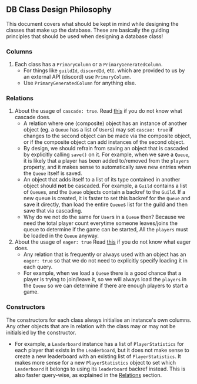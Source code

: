 ## DB Class Design Philosophy

This document covers what should be kept in mind while designing the classes that make up the database. These are basically the guiding principles that should be used when designing a database class!

### Columns

1. Each class has a `PrimaryColumn` or a `PrimaryGeneratedColumn`.
    - For things like `guildId`, `discordId`, etc. which are provided to us by an external API (discord) use `PrimaryColumn`.
    - Use `PrimaryGeneratedColumn` for anything else.

### Relations
1. About the usage of `cascade: true`. Read [this](https://typeorm.io/relations#relation-options) if you do not know what cascade does.
    - A relation where one (composite) object has an instance of another object (eg. a `Queue` has a list of `User`s) may set `cascae: true` **if** changes to the second object can be made via the composite object, or if the composite object can add instances of the second object.
    - By design, we should refrain from saving an object that is cascaded by explicitly calling `save()` on it. For example, when we save a `Queue`, it is likely that a player has been added to/removed from the `players` property, and it makes sense to automatically save new entries when the `Queue` itself is saved.
    - An object that adds itself to a list of its type contained in another object should **not** be cascaded. For example, a `Guild` contains a list of `Queue`s, and the `Queue` objects contain a backref to the `Guild`. If a new queue is created, it is faster to set this backref for the `Queue` and save it directly, than load the entire `Queue`s list for the guild and then save that via cascading.
    - Why do we not do the same for `User`s in a `Queue` then? Because we need the total player count everytime someone leaves/joins the queue to determine if the game can be started, All the `players` must be loaded in the `Queue` anyway.
2. About the usage of `eager: true` Read [this](https://typeorm.io/relations#relation-options) if you do not know what eager does.
    - Any relation that is frequently or always used with an object has an `eager: true` so that we do not need to explicitly specify loading it in each query.
    - For example, when we load a `Queue` there is a good chance that a player is trying to join/leave it, so we will always load the `players` in the `Queue` so we can determine if there are enough players to start a game.

### Constructors

The constructors for each class always initialise an instance's own columns. Any other objects that are in relation with the class may or may not be initialsied by the constructor.
- For example, a `Leaderboard` instance has a list of `PlayerStatistics` for each player that exists in the `Leaderboard`, but it does not make sense to create a new leaderboard with an existing list of `PlayerStatistics`. It makes more sense for a new `PlayerStatistics` object to set which `Leaderboard` it belongs to using its `leaderboard` backref instead. This is also faster query-wise, as explained in the [Relations](#relations) section.